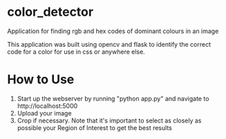 # color_detector
Application for finding rgb and hex codes of dominant colours in an image

This application was built using opencv and flask to identify the correct code for a color for use in css or anywhere else.

# How to Use
1. Start up the webserver by running "python app.py" and navigate to http://localhost:5000
2. Upload your image
3. Crop if necessary. Note that it's important to select as closely as possible your Region of Interest to get the best results
